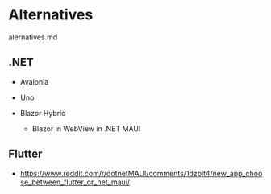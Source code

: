 # Alternatives

alernatives.md


## .NET

*   Avalonia

*   Uno

*   Blazor Hybrid

    *   Blazor in WebView in .NET MAUI


## Flutter

*   https://www.reddit.com/r/dotnetMAUI/comments/1dzbit4/new_app_choose_between_flutter_or_net_maui/
